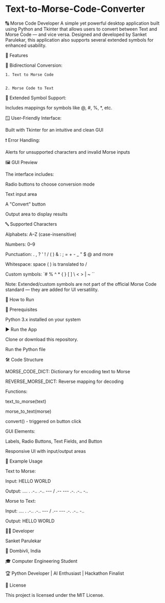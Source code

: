 # Text-to-Morse-Code-Converter

🔠 Morse Code Developer
A simple yet powerful desktop application built using Python and Tkinter that allows users to convert between Text and Morse Code — and vice versa. Designed and developed by Sanket Parulekar, this application also supports several extended symbols for enhanced usability.


📌 Features

🔁 Bidirectional Conversion:


    1. Text to Morse Code
    

    2. Morse Code to Text

🧠 Extended Symbol Support:


Includes mappings for symbols like @, #, %, *, etc.


🪟 User-Friendly Interface:


Built with Tkinter for an intuitive and clean GUI


❗ Error Handling:


Alerts for unsupported characters and invalid Morse inputs


🖼️ GUI Preview

The interface includes:


Radio buttons to choose conversion mode


Text input area


A "Convert" button


Output area to display results


🔤 Supported Characters

Alphabets: A–Z (case-insensitive)


Numbers: 0–9


Punctuation: . , ? ' ! / ( ) & : ; = + - _ " $ @ and more


Whitespace: space ( ) is translated to /


Custom symbols: `# % ^ * { } [ ] \ < > | ~ ``


Note: Extended/custom symbols are not part of the official Morse Code standard — they are added for UI versatility.


🚀 How to Run

🧩 Prerequisites

Python 3.x installed on your system


▶️ Run the App

Clone or download this repository.


Run the Python file

🛠️ Code Structure

MORSE_CODE_DICT: Dictionary for encoding text to Morse


REVERSE_MORSE_DICT: Reverse mapping for decoding


Functions:


text_to_morse(text)


morse_to_text(morse)


convert() - triggered on button click


GUI Elements:


Labels, Radio Buttons, Text Fields, and Button


Responsive UI with input/output areas


📎 Example Usage

Text to Morse:

Input: HELLO WORLD

Output: .... . .-.. .-.. --- / .-- --- .-. .-.. -..


Morse to Text:

Input: .... . .-.. .-.. --- / .-- --- .-. .-.. -..

Output: HELLO WORLD


👨‍💻 Developer

Sanket Parulekar

📍 Dombivli, India

🎓 Computer Engineering Student

🏆 Python Developer | AI Enthusiast | Hackathon Finalist


📜 License

This project is licensed under the MIT License.
